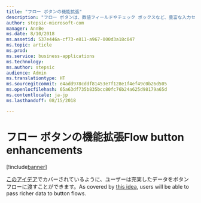 ```yaml
---
title: "フロー ボタンの機能拡張"
description: "フロー ボタンは、数値フィールドやチェック ボックスなど、豊富な入力セットを受け取ることができます。"
author: stepsic-microsoft-com
manager: AnnBe
ms.date: 8/10/2018
ms.assetid: 537e446a-cf73-e811-a967-000d3a18c047
ms.topic: article
ms.prod: 
ms.service: business-applications
ms.technology: 
ms.author: stepsic
audience: Admin
ms.translationtype: HT
ms.sourcegitcommit: e4add978cddf81453e7f128e1f4ef49c0b26d505
ms.openlocfilehash: 65a63df735b835bcc80fc76b24a625d98179a65d
ms.contentlocale: ja-jp
ms.lasthandoff: 08/15/2018

---
```

# <a name="flow-button-enhancements"></a><span data-ttu-id="1cd82-103">フロー ボタンの機能拡張</span><span class="sxs-lookup"><span data-stu-id="1cd82-103">Flow button enhancements</span></span>


[!include[banner](../../includes/banner.md)]

<span data-ttu-id="1cd82-104">[このアイデア](https://powerusers.microsoft.com/t5/Flow-Ideas/Create-multiple-input-types-for-buttons/idi-p/33695)でカバーされているように、ユーザーは充実したデータをボタン フローに渡すことができます。</span><span class="sxs-lookup"><span data-stu-id="1cd82-104">As covered by [this idea](https://powerusers.microsoft.com/t5/Flow-Ideas/Create-multiple-input-types-for-buttons/idi-p/33695), users will be able to pass richer data to button flows.</span></span>

